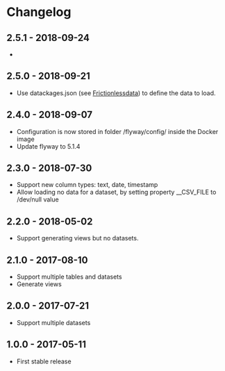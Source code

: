 
# Changelog

## 2.5.1 - 2018-09-24

*

## 2.5.0 - 2018-09-21

* Use datackages.json (see [Frictionlessdata](https://http://frictionlessdata.io/)) to define the data to load.

## 2.4.0 - 2018-09-07

* Configuration is now stored in folder /flyway/config/ inside the Docker image
* Update flyway to 5.1.4

## 2.3.0 - 2018-07-30

* Support new column types: text, date, timestamp
* Allow loading no data for a dataset, by setting property \_\_CSV_FILE to /dev/null value

## 2.2.0 - 2018-05-02

* Support generating views but no datasets.

## 2.1.0 - 2017-08-10

* Support multiple tables and datasets
* Generate views

## 2.0.0 - 2017-07-21

* Support multiple datasets

## 1.0.0 - 2017-05-11

* First stable release
